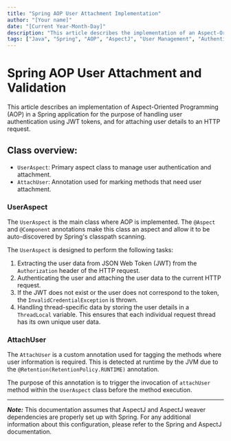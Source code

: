```yaml
---
title: "Spring AOP User Attachment Implementation"
author: "[Your name]"
date: "[Current Year-Month-Day]"
description: "This article describes the implementation of an Aspect-Oriented Programming (AOP) approach in Spring for authentication of users using JWT tokens and attaching user details to the request"
tags: ["Java", "Spring", "AOP", "AspectJ", "User Management", "Authentication"]
---
```


# Spring AOP User Attachment and Validation

This article describes an implementation of Aspect-Oriented Programming (AOP) in a Spring application for the purpose of handling user authentication using JWT tokens, and for attaching user details to an HTTP request. 

## Class overview:

- `UserAspect`: Primary aspect class to manage user authentication and attachment.
- `AttachUser`: Annotation used for marking methods that need user attachment.


### UserAspect

The `UserAspect` is the main class where AOP is implemented. The `@Aspect` and `@Component` annotations make this class an aspect and allow it to be auto-discovered by Spring's classpath scanning.

The `UserAspect` is designed to perform the following tasks:

1. Extracting the user data from JSON Web Token (JWT) from the `Authorization` header of the HTTP request.
2. Authenticating the user and attaching the user data to the current HTTP request.
3. If the JWT does not exist or the user does not correspond to the token, the `InvalidCredentialException` is thrown.
4. Handling thread-specific data by storing the user details in a `ThreadLocal` variable. This ensures that each individual request thread has its own unique user data.

### AttachUser

The `AttachUser` is a custom annotation used for tagging the methods where user information is required. This is detected at runtime by the JVM due to the `@Retention(RetentionPolicy.RUNTIME)` annotation.

The purpose of this annotation is to trigger the invocation of `attachUser` method within the `UserAspect` class before the method execution.


---

***Note:*** This documentation assumes that AspectJ and AspectJ weaver dependencies are properly set up with Spring. For any additional information about this configuration, please refer to the Spring and AspectJ documentation.